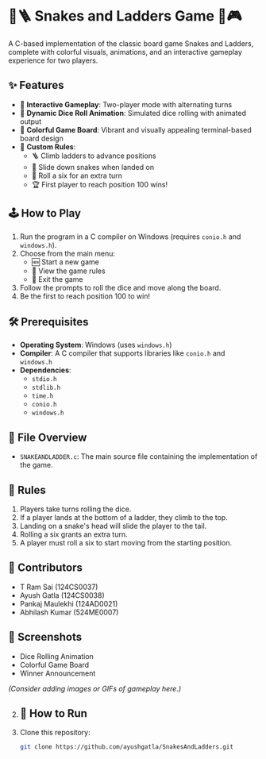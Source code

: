 # 🐍🪜 Snakes and Ladders Game 🎲🎮

A C-based implementation of the classic board game Snakes and Ladders, complete with colorful visuals, animations, and an interactive gameplay experience for two players.

## ✨ Features

- 👥 **Interactive Gameplay**: Two-player mode with alternating turns
- 🎲 **Dynamic Dice Roll Animation**: Simulated dice rolling with animated output
- 🌈 **Colorful Game Board**: Vibrant and visually appealing terminal-based board design
- 📜 **Custom Rules**:
  - 🪜 Climb ladders to advance positions
  - 🐍 Slide down snakes when landed on
  - 🎯 Roll a six for an extra turn
  - 🏆 First player to reach position 100 wins!

## 🕹️ How to Play

1. Run the program in a C compiler on Windows (requires `conio.h` and `windows.h`).
2. Choose from the main menu:
   - 🆕 Start a new game
   - 📖 View the game rules
   - 🚪 Exit the game
3. Follow the prompts to roll the dice and move along the board.
4. Be the first to reach position 100 to win!

## 🛠️ Prerequisites

- **Operating System**: Windows (uses `windows.h`)
- **Compiler**: A C compiler that supports libraries like `conio.h` and `windows.h`
- **Dependencies**:
  - `stdio.h`
  - `stdlib.h`
  - `time.h`
  - `conio.h`
  - `windows.h`

## 📁 File Overview

- `SNAKEANDLADDER.c`: The main source file containing the implementation of the game.

## 📜 Rules

1. Players take turns rolling the dice.
2. If a player lands at the bottom of a ladder, they climb to the top.
3. Landing on a snake's head will slide the player to the tail.
4. Rolling a six grants an extra turn.
5. A player must roll a six to start moving from the starting position.

## 👥 Contributors

- T Ram Sai (124CS0037)
- Ayush Gatla (124CS0038)
- Pankaj Maulekhi (124AD0021)
- Abhilash Kumar (524ME0007)

## 📸 Screenshots

- Dice Rolling Animation
- Colorful Game Board
- Winner Announcement

_(Consider adding images or GIFs of gameplay here.)_

2. ## 🚀 How to Run

1. Clone this repository:
   ```bash
   git clone https://github.com/ayushgatla/SnakesAndLadders.git

